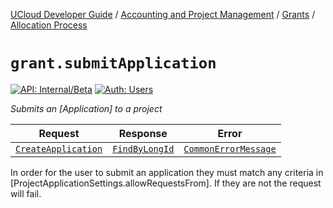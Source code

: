 [UCloud Developer Guide](/docs/developer-guide/README.md) / [Accounting and Project Management](/docs/developer-guide/accounting-and-projects/README.md) / [Grants](/docs/developer-guide/accounting-and-projects/grants/README.md) / [Allocation Process](/docs/developer-guide/accounting-and-projects/grants/grants.md)

# `grant.submitApplication`

[![API: Internal/Beta](https://img.shields.io/static/v1?label=API&message=Internal/Beta&color=red&style=flat-square)](/docs/developer-guide/core/api-conventions.md)
[![Auth: Users](https://img.shields.io/static/v1?label=Auth&message=Users&color=informational&style=flat-square)](/docs/developer-guide/core/types.md#role)


_Submits an [Application] to a project_

| Request | Response | Error |
|---------|----------|-------|
|<code><a href='#createapplication'>CreateApplication</a></code>|<code><a href='/docs/reference/dk.sdu.cloud.FindByLongId.md'>FindByLongId</a></code>|<code><a href='/docs/reference/dk.sdu.cloud.CommonErrorMessage.md'>CommonErrorMessage</a></code>|

In order for the user to submit an application they must match any criteria in
[ProjectApplicationSettings.allowRequestsFrom]. If they are not the request will fail.


